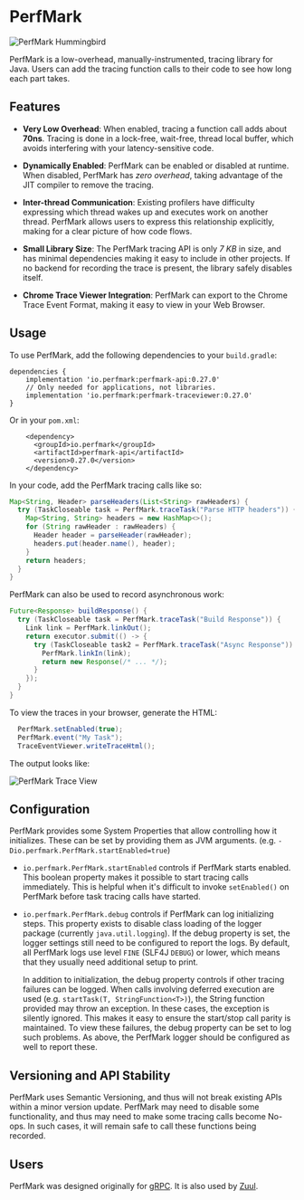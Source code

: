 # PerfMark

![PerfMark Hummingbird](doc/perfmark.png "PerfMark")

PerfMark is a low-overhead, manually-instrumented, tracing library for Java.  Users can add the
tracing function calls to their code to see how long each part takes.

## Features

*   **Very Low Overhead**:  When enabled, tracing a function call adds about **70ns**.   Tracing is
    done in a lock-free, wait-free, thread local buffer, which avoids interfering with your 
    latency-sensitive code.
    
*   **Dynamically Enabled**: PerfMark can be enabled or disabled at runtime.  When disabled, 
    PerfMark has *zero overhead*, taking advantage of the JIT compiler to remove the tracing.
    
*   **Inter-thread Communication**: Existing profilers have difficulty expressing which thread 
    wakes up and executes work on another thread.  PerfMark allows users to express this 
    relationship explicitly, making for a clear picture of how code flows.

*   **Small Library Size**: The PerfMark tracing API is only *7 KB* in size, and has minimal 
    dependencies making it easy to include in other projects.  If no backend for recording the trace
    is present, the library safely disables itself.

*   **Chrome Trace Viewer Integration**: PerfMark can export to the Chrome Trace Event Format, 
    making it easy to view in your Web Browser.
    
## Usage

To use PerfMark, add the following dependencies to your `build.gradle`:
```
dependencies {
    implementation 'io.perfmark:perfmark-api:0.27.0'
    // Only needed for applications, not libraries.
    implementation 'io.perfmark:perfmark-traceviewer:0.27.0'
}
```

Or in your `pom.xml`:

```
    <dependency>
      <groupId>io.perfmark</groupId>
      <artifactId>perfmark-api</artifactId>
      <version>0.27.0</version>
    </dependency>
```

In your code, add the PerfMark tracing calls like so:

```java
Map<String, Header> parseHeaders(List<String> rawHeaders) {
  try (TaskCloseable task = PerfMark.traceTask("Parse HTTP headers")) {
    Map<String, String> headers = new HashMap<>();
    for (String rawHeader : rawHeaders) {
      Header header = parseHeader(rawHeader);
      headers.put(header.name(), header);
    }
    return headers;
  }
}

```

PerfMark can also be used to record asynchronous work:

```java
Future<Response> buildResponse() {
  try (TaskCloseable task = PerfMark.traceTask("Build Response")) {
    Link link = PerfMark.linkOut();
    return executor.submit(() -> {
      try (TaskCloseable task2 = PerfMark.traceTask("Async Response")) {
        PerfMark.linkIn(link);
        return new Response(/* ... */);
      }
    });
  }
}
```

To view the traces in your browser, generate the HTML:

```java
  PerfMark.setEnabled(true);
  PerfMark.event("My Task");
  TraceEventViewer.writeTraceHtml();
```

The output looks like:

![PerfMark Trace View](doc/screenshot.png "PerfMark")

## Configuration 
PerfMark provides some System Properties that allow controlling how it initializes.  These can be set
by providing them as JVM arguments.  (e.g. `-Dio.perfmark.PerfMark.startEnabled=true`)

* `io.perfmark.PerfMark.startEnabled` controls if PerfMark starts enabled.  This boolean property
    makes it possible to start tracing calls immediately.  This is helpful when it's difficult
    to invoke `setEnabled()` on PerfMark before task tracing calls have started.

* `io.perfmark.PerfMark.debug` controls if PerfMark can log initializing steps.  This property 
    exists to disable class loading of the logger package (currently `java.util.logging`).  If
    the debug property is set, the logger settings still need to be configured to report the logs.
    By default, all PerfMark logs use level `FINE` (SLF4J `DEBUG`) or lower, which means that they
    usually need additional setup to print.
  
    In addition to initialization, the debug property controls if other tracing failures can be 
    logged. When calls involving deferred execution are used (e.g. 
    `startTask(T, StringFunction<T>)`), the String function provided may throw an exception.  In
    these cases, the exception is silently ignored.  This makes it easy to ensure the start/stop
    call parity is maintained.  To view these failures, the debug property can be set to log such
    problems.  As above, the PerfMark logger should be configured as well to report these.

## Versioning and API Stability

PerfMark uses Semantic Versioning, and thus will not break existing APIs within a minor version 
update.  PerfMark may need to disable some functionality, and thus may need to make some tracing 
calls become No-ops.  In such cases, it will remain safe to call these functions being recorded.

## Users

PerfMark was designed originally for [gRPC](https://github.com/grpc/grpc-java). It is also used
by [Zuul](https://github.com/Netflix/zuul).
